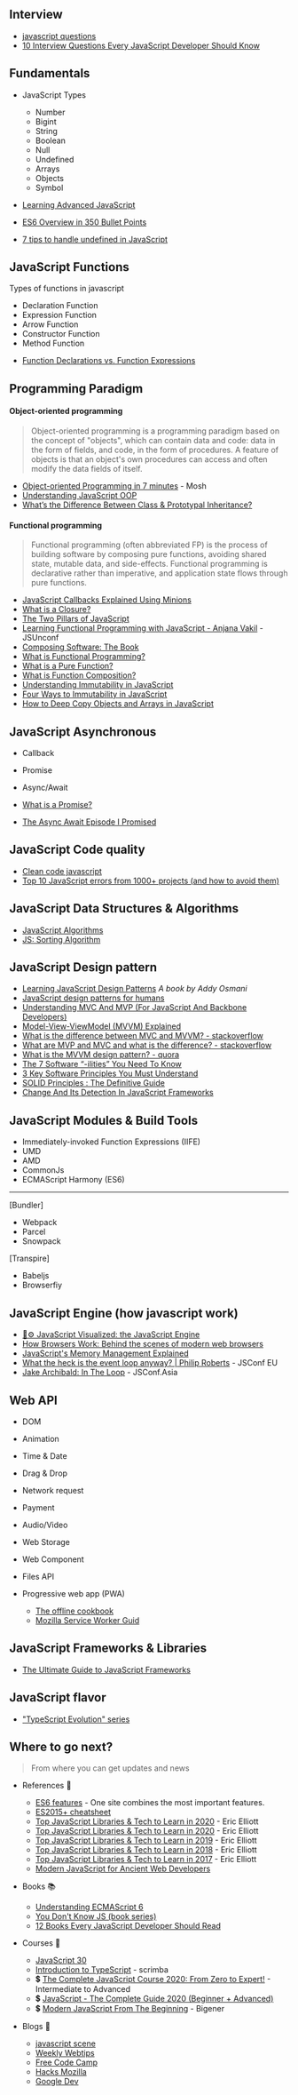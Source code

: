 ## Interview

- [javascript questions](https://github.com/lydiahallie/javascript-questions)
- [10 Interview Questions Every JavaScript Developer Should Know](https://medium.com/javascript-scene/10-interview-questions-every-javascript-developer-should-know-6fa6bdf5ad95)

## Fundamentals

- JavaScript Types

  - Number
  - Bigint
  - String
  - Boolean
  - Null
  - Undefined
  - Arrays
  - Objects
  - Symbol

- [Learning Advanced JavaScript](https://johnresig.com/apps/learn/)
- [ES6 Overview in 350 Bullet Points](https://ponyfoo.com/articles/es6)
- [7 tips to handle undefined in JavaScript](https://rainsoft.io/7-tips-to-handle-undefined-in-javascript/?utm_source=mybridge&utm_medium=blog&utm_campaign=read_more)

## JavaScript Functions

Types of functions in javascript

- Declaration Function
- Expression Function
- Arrow Function
- Constructor Function
- Method Function

* [Function Declarations vs. Function Expressions](https://javascriptweblog.wordpress.com/2010/07/06/function-declarations-vs-function-expressions/)

## Programming Paradigm

#### Object-oriented programming

> Object-oriented programming is a programming paradigm based on the concept of "objects", which can contain data and code: data in the form of fields, and code, in the form of procedures. A feature of objects is that an object's own procedures can access and often modify the data fields of itself.

- [Object-oriented Programming in 7 minutes](https://www.youtube.com/watch?v=pTB0EiLXUC8) - Mosh
- [Understanding JavaScript OOP](https://robotlolita.me/articles/2011/understanding-javascript-oop/)
- [What’s the Difference Between Class & Prototypal Inheritance?](https://medium.com/javascript-scene/master-the-javascript-interview-what-s-the-difference-between-class-prototypal-inheritance-e4cd0a7562e9)

#### Functional programming

> Functional programming (often abbreviated FP) is the process of building software by composing pure functions, avoiding shared state, mutable data, and side-effects. Functional programming is declarative rather than imperative, and application state flows through pure functions.

- [JavaScript Callbacks Explained Using Minions](https://medium.freecodecamp.org/javascript-callbacks-explained-using-minions-da272f4d9bcd)
- [What is a Closure?](https://medium.com/javascript-scene/master-the-javascript-interview-what-is-a-closure-b2f0d2152b36)
- [The Two Pillars of JavaScript](https://medium.com/javascript-scene/the-two-pillars-of-javascript-ee6f3281e7f3)
- [Learning Functional Programming with JavaScript - Anjana Vakil](https://www.youtube.com/watch?v=e-5obm1G_FY) - JSUnconf
- [Composing Software: The Book](https://medium.com/javascript-scene/composing-software-the-book-f31c77fc3ddc)
- [What is Functional Programming?](https://medium.com/javascript-scene/master-the-javascript-interview-what-is-functional-programming-7f218c68b3a0)
- [What is a Pure Function?](https://medium.com/javascript-scene/master-the-javascript-interview-what-is-a-pure-function-d1c076bec976)
- [What is Function Composition?](https://medium.com/javascript-scene/master-the-javascript-interview-what-is-function-composition-20dfb109a1a0)
- [Understanding Immutability in JavaScript](https://css-tricks.com/understanding-immutability-in-javascript/)
- [Four Ways to Immutability in JavaScript](https://dev.to/glebec/four-ways-to-immutability-in-javascript-3b3l)
- [How to Deep Copy Objects and Arrays in JavaScript](https://medium.com/javascript-in-plain-english/how-to-deep-copy-objects-and-arrays-in-javascript-7c911359b089)

## JavaScript Asynchronous

- Callback
- Promise
- Async/Await

- [What is a Promise?](https://medium.com/javascript-scene/master-the-javascript-interview-what-is-a-promise-27fc71e77261)
- [The Async Await Episode I Promised](https://www.youtube.com/watch?v=vn3tm0quoqE)

## JavaScript Code quality

- [Clean code javascript](https://github.com/ryanmcdermott/clean-code-javascript)
- [Top 10 JavaScript errors from 1000+ projects (and how to avoid them)](https://codeburst.io/top-10-javascript-errors-from-1000-projects-and-how-to-avoid-them-2956ce008437)

## JavaScript Data Structures & Algorithms

- [JavaScript Algorithms](https://github.com/trekhleb/javascript-algorithms)
- [JS: Sorting Algorithm](http://khan4019.github.io/front-end-Interview-Questions/sort.html)

## JavaScript Design pattern

- [Learning JavaScript Design Patterns](https://addyosmani.com/resources/essentialjsdesignpatterns/book/) _A book by Addy Osmani_
- [JavaScript design patterns for humans](https://github.com/sohamkamani/javascript-design-patterns-for-humans)
- [Understanding MVC And MVP (For JavaScript And Backbone Developers)](https://addyosmani.com/blog/understanding-mvc-and-mvp-for-javascript-and-backbone-developers/)
- [Model-View-ViewModel (MVVM) Explained](https://www.codeproject.com/Articles/100175/Model-View-ViewModel-MVVM-Explained)
- [What is the difference between MVC and MVVM? - stackoverflow](https://stackoverflow.com/questions/667781/what-is-the-difference-between-mvc-and-mvvm)
- [What are MVP and MVC and what is the difference? - stackoverflow](https://stackoverflow.com/questions/2056/what-are-mvp-and-mvc-and-what-is-the-difference)
- [What is the MVVM design pattern? - quora](https://www.quora.com/What-is-the-MVVM-design-pattern)
- [The 7 Software “-ilities” You Need To Know](http://codesqueeze.com/the-7-software-ilities-you-need-to-know/)
- [3 Key Software Principles You Must Understand](https://code.tutsplus.com/tutorials/3-key-software-principles-you-must-understand--net-25161)
- [SOLID Principles : The Definitive Guide](https://android.jlelse.eu/solid-principles-the-definitive-guide-75e30a284dea)
- [Change And Its Detection In JavaScript Frameworks](https://teropa.info/blog/2015/03/02/change-and-its-detection-in-javascript-frameworks.html)

## JavaScript Modules & Build Tools

- Immediately-invoked Function Expressions (IIFE)
- UMD
- AMD
- CommonJs
- ECMAScript Harmony (ES6)

---

[Bundler]

- Webpack
- Parcel
- Snowpack

[Transpire]

- Babeljs
- Browserfiy

## JavaScript Engine (how javascript work)

- [🚀⚙️ JavaScript Visualized: the JavaScript Engine](https://dev.to/lydiahallie/javascript-visualized-the-javascript-engine-4cdf)
- [How Browsers Work: Behind the scenes of modern web browsers](https://www.html5rocks.com/en/tutorials/internals/howbrowserswork/)
- [JavaScript's Memory Management Explained](https://felixgerschau.com/javascript-memory-management/)
- [What the heck is the event loop anyway? | Philip Roberts](https://www.youtube.com/watch?v=8aGhZQkoFbQ) - JSConf EU
- [Jake Archibald: In The Loop](https://www.youtube.com/watch?v=cCOL7MC4Pl0) - JSConf.Asia

## Web API

- DOM
- Animation
- Time & Date
- Drag & Drop
- Network request
- Payment
- Audio/Video
- Web Storage
- Web Component
- Files API

- Progressive web app (PWA)

  - [The offline cookbook](https://jakearchibald.com/2014/offline-cookbook/)
  - [Mozilla Service Worker Guid](https://serviceworke.rs/)

## JavaScript Frameworks & Libraries

- [The Ultimate Guide to JavaScript Frameworks](https://javascriptreport.com/the-ultimate-guide-to-javascript-frameworks/)

## JavaScript flavor

- ["TypeScript Evolution" series](https://blog.mariusschulz.com/2016/09/27/typescript-2-0-non-nullable-types)


## Where to go next?

> From where you can get updates and news

- References 📜

  - [ES6 features](http://es6-features.org) - One site combines the most important features.
  - [ES2015+ cheatsheet](https://devhints.io/es6)
  - [Top JavaScript Libraries & Tech to Learn in 2020](https://medium.com/javascript-scene/top-javascript-frameworks-and-topics-to-learn-in-2020-and-the-new-decade-ced6e9d812f9) - Eric Elliott
  - [Top JavaScript Libraries & Tech to Learn in 2020](https://medium.com/javascript-scene/top-javascript-frameworks-and-topics-to-learn-in-2020-and-the-new-decade-ced6e9d812f9) - Eric Elliott
  - [Top JavaScript Libraries & Tech to Learn in 2019](https://medium.com/javascript-scene/top-javascript-frameworks-and-topics-to-learn-in-2019-b4142f38df20) - Eric Elliott
  - [Top JavaScript Libraries & Tech to Learn in 2018](https://medium.com/javascript-scene/top-javascript-libraries-tech-to-learn-in-2018-c38028e028e6) - Eric Elliott
  - [Top JavaScript Libraries & Tech to Learn in 2017](https://medium.com/javascript-scene/top-javascript-frameworks-topics-to-learn-in-2017-700a397b711) - Eric Elliott
  - [Modern JavaScript for Ancient Web Developers](https://postlight.com/insights/modern-javascript-for-ancient-web-developers)

- Books 📚

  - [Understanding ECMAScript 6](https://leanpub.com/understandinges6/read/)
  - [You Don't Know JS (book series)](https://github.com/getify/You-Dont-Know-JS)
  - [12 Books Every JavaScript Developer Should Read](https://medium.com/javascript-scene/12-books-every-javascript-developer-should-read-9da76157fb3)

- Courses 📀

  - [JavaScript 30](https://javascript30.com/)
  - [Introduction to TypeScript](https://scrimba.com/g/gintrototypescript) - scrimba
  - 💲 [The Complete JavaScript Course 2020: From Zero to Expert!](https://www.udemy.com/course/the-complete-javascript-course/) - Intermediate to Advanced
  - 💲 [JavaScript - The Complete Guide 2020 (Beginner + Advanced)](https://www.udemy.com/course/javascript-the-complete-guide-2020-beginner-advanced/)
  - 💲 [Modern JavaScript From The Beginning](https://www.udemy.com/course/modern-javascript-from-the-beginning/) - Bigener

- Blogs 📃

  - [javascript scene](https://medium.com/javascript-scene)
  - [Weekly Webtips](https://www.webtips.dev/)
  - [Free Code Camp](https://www.freecodecamp.org/news/)
  - [Hacks Mozilla](https://hacks.mozilla.org/)
  - [Google Dev](https://web.dev/)
